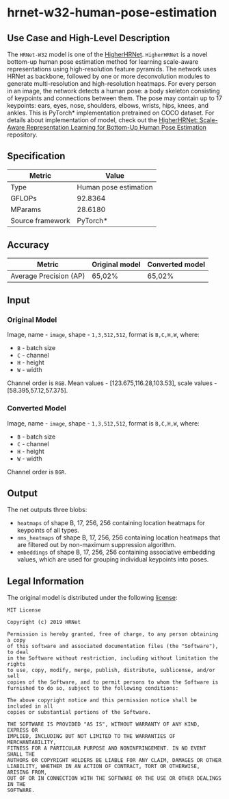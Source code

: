 # hrnet-w32-human-pose-estimation

## Use Case and High-Level Description

The `HRNet-W32` model is one of the [HigherHRNet](https://arxiv.org/pdf/1908.10357).
`HigherHRNet` is a novel bottom-up human pose
estimation method for learning scale-aware representations using high-resolution feature pyramids. The network uses HRNet as backbone, followed by one or more deconvolution modules to generate multi-resolution and high-resolution heatmaps. For every person in an image, the network detects a human pose: a body skeleton consisting of keypoints and connections between them. The pose may contain up to 17 keypoints: ears, eyes, nose, shoulders, elbows, wrists, hips, knees, and ankles.
This is PyTorch\* implementation pretrained on COCO dataset.
For details about implementation of model, check out the [HigherHRNet: Scale-Aware Representation Learning for Bottom-Up Human Pose Estimation](https://github.com/HRNet/HigherHRNet-Human-Pose-Estimation) repository.

## Specification

| Metric            | Value                  |
|-------------------|------------------------|
| Type              | Human pose estimation  |
| GFLOPs            | 92.8364                |
| MParams           | 28.6180                |
| Source framework  | PyTorch\*              |

## Accuracy

| Metric | Original model | Converted model |
| ------ | -------------- | --------------- |
| Average Precision (AP)  | 65,02%          | 65,02%           |

## Input

### Original Model

Image, name - `image`,  shape - `1,3,512,512`, format is `B,C,H,W`, where:

- `B` - batch size
- `C` - channel
- `H` - height
- `W` - width

Channel order is `RGB`. Mean values - [123.675,116.28,103.53], scale values - [58.395,57.12,57.375].

### Converted Model

Image, name - `image`,  shape - `1,3,512,512`, format is `B,C,H,W`, where:

- `B` - batch size
- `C` - channel
- `H` - height
- `W` - width

Channel order is `BGR`.

## Output

The net outputs three blobs:

- `heatmaps` of shape B, 17, 256, 256 containing location heatmaps for keypoints of all types.
- `nms_heatmaps` of shape B, 17, 256, 256 containing location heatmaps that are filtered out by non-maximum suppression algorithm.
- `embeddings` of shape B, 17, 256, 256 containing associative embedding values, which are used for grouping individual keypoints into poses.

## Legal Information

The original model is distributed under the following
[license](https://raw.githubusercontent.com/HRNet/HigherHRNet-Human-Pose-Estimation/master/LICENSE):

```
MIT License

Copyright (c) 2019 HRNet

Permission is hereby granted, free of charge, to any person obtaining a copy
of this software and associated documentation files (the "Software"), to deal
in the Software without restriction, including without limitation the rights
to use, copy, modify, merge, publish, distribute, sublicense, and/or sell
copies of the Software, and to permit persons to whom the Software is
furnished to do so, subject to the following conditions:

The above copyright notice and this permission notice shall be included in all
copies or substantial portions of the Software.

THE SOFTWARE IS PROVIDED "AS IS", WITHOUT WARRANTY OF ANY KIND, EXPRESS OR
IMPLIED, INCLUDING BUT NOT LIMITED TO THE WARRANTIES OF MERCHANTABILITY,
FITNESS FOR A PARTICULAR PURPOSE AND NONINFRINGEMENT. IN NO EVENT SHALL THE
AUTHORS OR COPYRIGHT HOLDERS BE LIABLE FOR ANY CLAIM, DAMAGES OR OTHER
LIABILITY, WHETHER IN AN ACTION OF CONTRACT, TORT OR OTHERWISE, ARISING FROM,
OUT OF OR IN CONNECTION WITH THE SOFTWARE OR THE USE OR OTHER DEALINGS IN THE
SOFTWARE.
```
